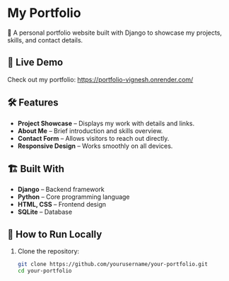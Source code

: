 # My Portfolio

🚀 A personal portfolio website built with Django to showcase my projects, skills, and contact details.

## 🔗 Live Demo  
Check out my portfolio: https://portfolio-vignesh.onrender.com/

## 🛠️ Features  
- **Project Showcase** – Displays my work with details and links.  
- **About Me** – Brief introduction and skills overview.  
- **Contact Form** – Allows visitors to reach out directly.  
- **Responsive Design** – Works smoothly on all devices.  

## 🏗️ Built With  
- **Django** – Backend framework  
- **Python** – Core programming language  
- **HTML, CSS** – Frontend design  
- **SQLite** – Database  

## 📌 How to Run Locally  
1. Clone the repository:  
   ```bash
   git clone https://github.com/yourusername/your-portfolio.git
   cd your-portfolio
